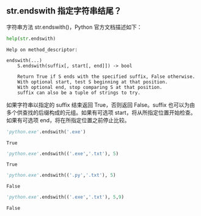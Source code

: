 ## str.endswith 指定字符串结尾？

字符串方法 str.endswith()，Python 官方文档描述如下：


```python
help(str.endswith)
```

    Help on method_descriptor:
    
    endswith(...)
        S.endswith(suffix[, start[, end]]) -> bool
        
        Return True if S ends with the specified suffix, False otherwise.
        With optional start, test S beginning at that position.
        With optional end, stop comparing S at that position.
        suffix can also be a tuple of strings to try.
    
    

如果字符串以指定的 suffix 结束返回 True，否则返回 False。suffix 也可以为由多个供查找的后缀构成的元组。如果有可选项 start，将从所指定位置开始检查。如果有可选项 end，将在所指定位置之前停止比较。


```python
'python.exe'.endswith('.exe')
```




    True




```python
'python.exe'.endswith(('.exe','.txt'), 5)
```




    True




```python
'python.exe'.endswith(('.py','.txt'), 5)
```




    False




```python
'python.exe'.endswith(('.exe','.txt'), 5,9)
```




    False



